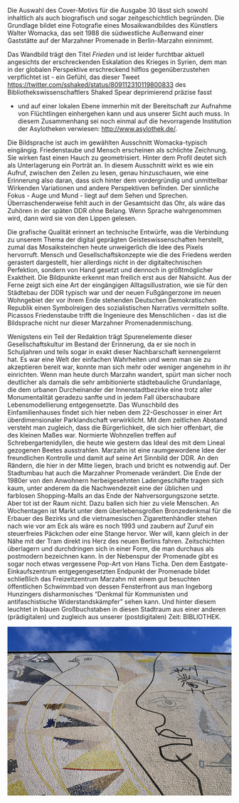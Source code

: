 
Die Auswahl des Cover-Motivs für die Ausgabe 30 lässt sich sowohl
inhaltlich als auch biografisch und sogar zeitgeschichtlich begründen.
Die Grundlage bildet eine Fotografie eines Mosaikwandbildes des
Künstlers Walter Womacka, das seit 1988 die südwestliche Außenwand einer
Gaststätte auf der Marzahner Promenade in Berlin-Marzahn einnimmt.

Das Wandbild trägt den Titel *Frieden* und ist leider furchtbar aktuell
angesichts der erschreckenden Eskalation des Krieges in Syrien, dem man
in der globalen Perspektive erschreckend hilflos gegenüberzustehen
verpflichtet ist - ein Gefühl, das dieser Tweet 
<https://twitter.com/sshaked/status/809112310119800833> 
des Bibliothekswissenschaftlers Shaked Spear deprimierend präzise fasst
- und auf einer lokalen Ebene immerhin mit der Bereitschaft zur Aufnahme
von Flüchtlingen einhergehen kann und aus unserer Sicht auch muss. In
diesem Zusammenhang sei noch einmal auf die hevorragende Institution der
Asylotheken verwiesen: <http://www.asylothek.de/>.

Die Bildsprache ist auch im gewählten Ausschnitt Womacka-typisch
eingängig. Friedenstaube und Mensch erscheinen als schlichte Zeichnung.
Sie wirken fast einen Hauch zu geometrisiert. Hinter dem Profil deutet
sich als Unterlagerung ein Porträt an. In diesem Ausschnitt wirkt es wie
ein Aufruf, zwischen den Zeilen zu lesen, genau hinzuschauen, wie eine
Erinnerung also daran, dass sich hinter dem vordergründig und
unmittelbar Wirkenden Variationen und andere Perspektiven befinden. Der
sinnliche Fokus - Auge und Mund - liegt auf dem Sehen und Sprechen.
Überraschenderweise fehlt auch in der Gesamtsicht das Ohr, als wäre das
Zuhören in der späten DDR ohne Belang. Wenn Sprache wahrgenommen wird,
dann wird sie von den Lippen gelesen.

Die grafische Qualität erinnert an technische Entwürfe, was die
Verbindung zu unserem Thema der digital geprägten Geisteswissenschaften
herstellt, zumal das Mosaiksteinchen heute unweigerlich die Idee des
Pixels hervorruft. Mensch und Gesellschaftskonzepte wie die des Friedens
werden gerastert dargestellt, hier allerdings nicht in der
digitaltechnischen Perfektion, sondern von Hand gesetzt und dennoch in
größtmöglicher Exaktheit. Die Bildpunkte erkennt man freilich erst aus
der Nahsicht. Aus der Ferne zeigt sich eine Art der eingängigen
Alltagsillustration, wie sie für den Städtebau der DDR typisch war und
der neuen Fußgängerzone im neuen Wohngebiet der vor ihrem Ende stehenden
Deutschen Demokratischen Republik einen Symbolreigen des sozialistischen
Narrativs vermitteln sollte. Picassos Friedenstaube trifft die
Ingenieure des Menschlichen - das ist die Bildsprache nicht nur dieser
Marzahner Promenadenmischung.

Wenigstens ein Teil der Redaktion trägt Spurenelemente dieser
Gesellschaftskultur im Bestand der Erinnerung, da er sie noch in
Schuljahren und teils sogar in exakt dieser Nachbarschaft kennengelernt
hat. Es war eine Welt der einfachen Wahrheiten und wenn man sie zu
akzeptieren bereit war, konnte man sich mehr oder weniger angenehm in
ihr einrichten. Wenn man heute durch Marzahn wandert, spürt man sicher
noch deutlicher als damals die sehr ambitionierte städtebauliche
Grundanlage, die dem urbanen Durcheinander der Innenstadtbezirke eine
trotz aller Monumentalität geradezu sanfte und in jedem Fall
überschaubare Lebensmodellierung entgegensetzte. Das Wunschbild des
Einfamilienhauses findet sich hier neben dem 22-Geschosser in einer Art
überdimensionaler Parklandschaft verwirklicht. Mit dem zeitlichen
Abstand versteht man zugleich, dass die Bürgerlichkeit, die sich hier
offenbart, die des kleinen Maßes war. Normierte Wohnzellen treffen auf
Schrebergartenidyllen, die heute wie gestern das Ideal des mit dem
Lineal gezogenen Beetes ausstrahlen. Marzahn ist eine raumgewordene Idee
der freundlichen Kontrolle und damit auf seine Art Sinnbild der DDR. An
den Rändern, die hier in der Mitte liegen, brach und bricht es notwendig
auf. Der Stadtumbau hat auch die Marzahner Promenade verändert. Die Ende
der 1980er von den Anwohnern herbeigesehnten Ladengeschäfte tragen sich
kaum, unter anderem da die Nachwendezeit eine der üblichen und farblosen
Shopping-Malls an das Ende der Nahversorgungszone setzte. Aber tot ist
der Raum nicht. Dazu ballen sich hier zu viele Menschen. An Wochentagen
ist Markt unter dem überlebensgroßen Bronzedenkmal für die Erbauer des
Bezirks und die vietnamesischen Zigarettenhändler stehen nach wie vor am
Eck als wäre es noch 1993 und zaubern auf Zuruf ein steuerfreies
Päckchen oder eine Stange hervor. Wer will, kann gleich in der Nähe mit
der Tram direkt ins Herz des neuen Berlins fahren. Zeitschichten
überlagern und durchdringen sich in einer Form, die man durchaus als
postmodern bezeichnen kann. In der Nebenspur der Promenade gibt es sogar
noch etwas vergessene Pop-Art von Hans Ticha. Den dem
Eastgate-Einkaufszentrum entgegengesetzten Endpunkt der Promenade bildet
schließlich das Freizeitzentrum Marzahn mit einem gut besuchten
öffentlichen Schwimmbad von dessen Fensterfront aus man Ingeborg
Hunzingers disharmonisches “Denkmal für Kommunisten und
antifaschistische Widerstandskämpfer” sehen kann. Und hinter diesem
leuchtet in blauen Großbuchstaben in diesen Stadtraum aus einer anderen
(prädigitalen) und zugleich aus unserer (postdigitalen) Zeit:
BIBLIOTHEK.

![Die fotografische Vorlage des Covers steht unter einer CC-BY-Lizenz und kann hier abgerufen werden: <https://www.flickr.com/photos/benkaden/31320196265/>](abbildung.jpg)
